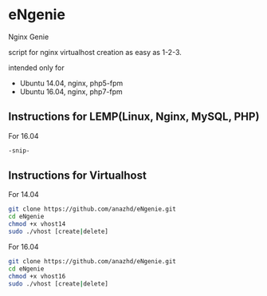 # eNgenie
Nginx Genie

script for nginx virtualhost creation as easy as 1-2-3.

intended only for 
 - Ubuntu 14.04, nginx, php5-fpm
 - Ubuntu 16.04, nginx, php7-fpm
 
## Instructions for LEMP(Linux, Nginx, MySQL, PHP)
For 16.04
```bash
-snip-
```
 
## Instructions for Virtualhost
For 14.04
```bash
git clone https://github.com/anazhd/eNgenie.git
cd eNgenie
chmod +x vhost14
sudo ./vhost [create|delete]
```
For 16.04
```bash
git clone https://github.com/anazhd/eNgenie.git
cd eNgenie
chmod +x vhost16
sudo ./vhost [create|delete]
```
